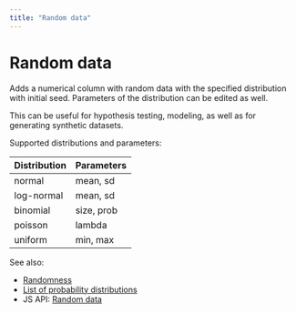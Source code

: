 ```yaml
---
title: "Random data"
---
```

<!-- SUBTITLE: -->

# Random data

Adds a numerical column with random data with the specified distribution with initial seed. Parameters of the
distribution can be edited as well.

This can be useful for hypothesis testing, modeling, as well as for generating synthetic datasets.

Supported distributions and parameters:

| Distribution | Parameters |
|--------------|------------|
| normal       | mean, sd   |
| log-normal   | mean, sd   |
| binomial     | size, prob |
| poisson      | lambda     |
| uniform      | min, max   |

See also:

* [Randomness](https://en.wikipedia.org/wiki/Randomness)
* [List of probability distributions](https://en.wikipedia.org/wiki/List_of_probability_distributions)
* JS API: [Random data](https://public.datagrok.ai/js/samples/domains/data-science/random-data)
